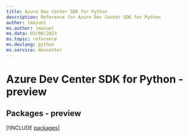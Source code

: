 ```yaml
---
title: Azure Dev Center SDK for Python
description: Reference for Azure Dev Center SDK for Python
author: lmazuel
ms.author: lmazuel
ms.data: 03/08/2023
ms.topic: reference
ms.devlang: python
ms.service: devcenter
---
```

# Azure Dev Center SDK for Python - preview
## Packages - preview
[!INCLUDE [packages](dev-center-index.md)]